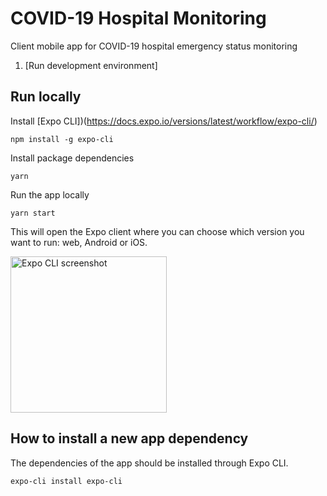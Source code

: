 # COVID-19 Hospital Monitoring
Client mobile app for COVID-19 hospital emergency status monitoring

1. [Run development environment]

## Run locally

Install [Expo CLI])(https://docs.expo.io/versions/latest/workflow/expo-cli/)
```
npm install -g expo-cli
```

Install package dependencies
```
yarn
```

Run the app locally
```
yarn start
```

This will open the Expo client where you can choose which version you want to run: web, Android or iOS.

<img height="250" alt="Expo CLI screenshot" src="https://user-images.githubusercontent.com/5699976/78455014-27077f80-769c-11ea-97e2-8beac56f87fc.png">


## How to install a new app dependency

The dependencies of the app should be installed through Expo CLI.
```
expo-cli install expo-cli
```